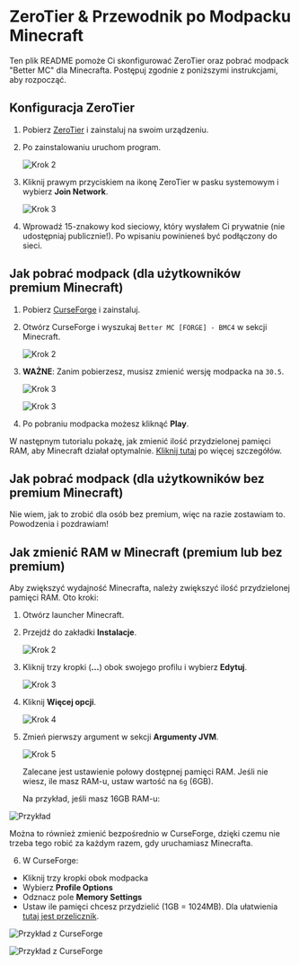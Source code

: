 # ZeroTier & Przewodnik po Modpacku Minecraft

Ten plik README pomoże Ci skonfigurować ZeroTier oraz pobrać modpack "Better MC" dla Minecrafta. Postępuj zgodnie z poniższymi instrukcjami, aby rozpocząć.

## Konfiguracja ZeroTier

1. Pobierz [ZeroTier](https://www.zerotier.com/download/) i zainstaluj na swoim urządzeniu.
2. Po zainstalowaniu uruchom program.

   ![Krok 2](./images/Pasted%20image%2020240912133358.png)
3. Kliknij prawym przyciskiem na ikonę ZeroTier w pasku systemowym i wybierz **Join Network**.

   ![Krok 3](./images/Pasted%20image%2020240912133445.png)
4. Wprowadź 15-znakowy kod sieciowy, który wysłałem Ci prywatnie (nie udostępniaj publicznie!). Po wpisaniu powinieneś być podłączony do sieci.

## Jak pobrać modpack (dla użytkowników premium Minecraft)

1. Pobierz [CurseForge](https://www.curseforge.com/download/app) i zainstaluj.
2. Otwórz CurseForge i wyszukaj `Better MC [FORGE] - BMC4` w sekcji Minecraft.

   ![Krok 2](./images/Pasted%20image%2020240912134017.png)
3. **WAŻNE**: Zanim pobierzesz, musisz zmienić wersję modpacka na `30.5`.

   ![Krok 3](./images/Pasted%20image%2020240912134153.png)

   ![Krok 3](./images/Pasted%20image%2020240912134206.png)
4. Po pobraniu modpacka możesz kliknąć **Play**.

W następnym tutorialu pokażę, jak zmienić ilość przydzielonej pamięci RAM, aby Minecraft działał optymalnie. [Kliknij tutaj](#jak-zmienic-ram-w-minecraft) po więcej szczegółów.

## Jak pobrać modpack (dla użytkowników bez premium Minecraft)

Nie wiem, jak to zrobić dla osób bez premium, więc na razie zostawiam to. Powodzenia i pozdrawiam!

## Jak zmienić RAM w Minecraft (premium lub bez premium)

Aby zwiększyć wydajność Minecrafta, należy zwiększyć ilość przydzielonej pamięci RAM. Oto kroki:

1. Otwórz launcher Minecraft.
2. Przejdź do zakładki **Instalacje**.

   ![Krok 2](./images/Pasted%20image%2020240912134721.png)
3. Kliknij trzy kropki (**...**) obok swojego profilu i wybierz **Edytuj**.

   ![Krok 3](./images/Pasted%20image%2020240912134804.png)
4. Kliknij **Więcej opcji**.

   ![Krok 4](./images/Pasted%20image%2020240912134827.png)
5. Zmień pierwszy argument w sekcji **Argumenty JVM**.

   ![Krok 5](./images/Pasted%20image%2020240912134858.png)

   Zalecane jest ustawienie połowy dostępnej pamięci RAM. Jeśli nie wiesz, ile masz RAM-u, ustaw wartość na `6g` (6GB).

   Na przykład, jeśli masz 16GB RAM-u:

![Przykład](./images/Pasted%20image%2020240912135021.png)

Można to również zmienić bezpośrednio w CurseForge, dzięki czemu nie trzeba tego robić za każdym razem, gdy uruchamiasz Minecrafta.

6. W CurseForge:
- Kliknij trzy kropki obok modpacka
- Wybierz **Profile Options**
- Odznacz pole **Memory Settings**
- Ustaw ile pamięci chcesz przydzielić (1GB = 1024MB). Dla ułatwienia [tutaj jest przelicznik](https://www.gbmb.org/gb-to-mb).

![Przykład z CurseForge](./images/Pasted%20image%2020240912135213.png)

![Przykład z CurseForge](./images/Pasted%20image%2020240912135232.png)
